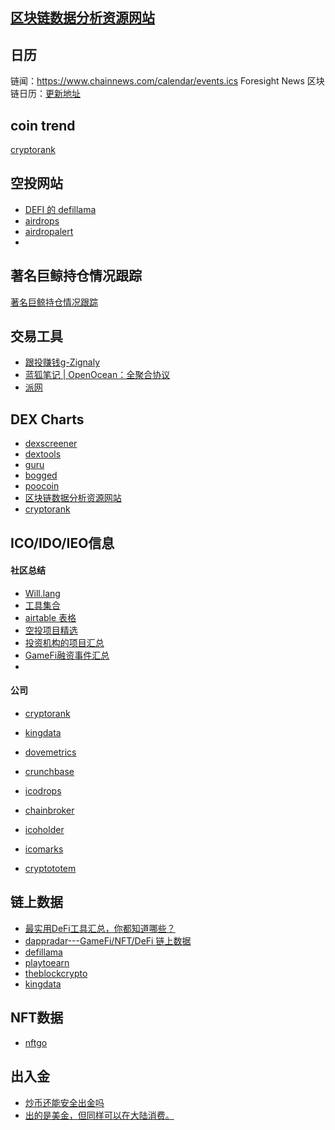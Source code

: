 ## [区块链数据分析资源网站](https://kingdata.com/nav/?lang=en&utm_source=https%3A%2F%2Fkingdata.com)

## 日历
链闻：https://www.chainnews.com/calendar/events.ics
Foresight News 区块链日历：[更新地址](https://mirror.xyz/foresightnews.eth/1-4IQToT8RWdk0CEEzMaQYhMPdEZcnTQl5RTpncMZEM)

## coin trend
[cryptorank](https://cryptorank.io/trending)

## 空投网站
- [DEFI 的 defillama](https://defillama.com/airdrops)
- [airdrops](https://airdrops.io/airdrop/zksync/)
- [airdropalert](https://airdropalert.com/zkswap-v3-airdrop)
- 



## 著名巨鲸持仓情况跟踪

[著名巨鲸持仓情况跟踪](https://dune.xyz/0xBi/0xBi?&continueFlag=4b6a3fbac5010f4158e10f91e6ed3144)

## 交易工具

- [跟投赚钱g-Zignaly](https://twitter.com/zignaly)
- [蓝狐笔记 | OpenOcean：全聚合协议](https://www.chainnews.com/articles/214555675447.htm)
- [派网](https://www.pionex.cc/zh-CN/sign)


## DEX Charts
- [dexscreener](https://dexscreener.com/)
- [dextools](dextools.io)
- [guru](https://dex.guru/token/0x5f4bde007dc06b867f86ebfe4802e34a1ffeed63-bsc)
- [bogged](https://charts.bogged.finance/)
- [poocoin](https://poocoin.app/tokens/0x5f4bde007dc06b867f86ebfe4802e34a1ffeed63)
- [区块链数据分析资源网站](https://kingdata.com/nav/all/#DeFiData)
- [cryptorank](https://cryptorank.io/dex-charts)


## ICO/IDO/IEO信息

#### 社区总结
- [Will.lang](https://linktr.ee/Will.lang)
- [工具集合](http://aotv.hns.is/)
- [airtable 表格](https://airtable.com/shrP7uEmnxbv7dUEV/tbllShMbhc5jooPRb/viwymTshkJuerbyeT?backgroundColor=orange)
- [空投项目精选](https://docs.google.com/spreadsheets/d/1Wdd1N_ilcIc9RFxRHrzdOZwqqamBE_NiLl4uoToUQZw/edit#gid=0)
- [投资机构的项目汇总](https://platinum-jasper-37b.notion.site/328b9017e1874f3da8750f2d1a4f12f1)
- [GameFi融资事件汇总](https://platinum-jasper-37b.notion.site/15e21a16a0a145f5a47bbe164d71998f?v=d77c75a671a44a699ae61dba4acd9b85)
- 



#### 公司
- [cryptorank](https://cryptorank.io/upcoming-ico)

- [kingdata](https://ikingdata.com/dapp/discover)
- [dovemetrics](https://www.dovemetrics.com/)
- [crunchbase](https://www.crunchbase.com/organization/animoca-brands-corporation/company_financials)
- [icodrops](https://icodrops.com/)
- [chainbroker](https://chainbroker.io/)
- [icoholder](https://icoholder.com/)
- [icomarks](https://icomarks.com/)
- [cryptototem](https://cryptototem.com/ico-list/)


## 链上数据

- [最实用DeFi工具汇总，你都知道哪些？](https://www.theblockbeats.info/news/29075)
- [dappradar---GameFi/NFT/DeFi 链上数据](https://dappradar.com/rankings/category/games)
- [defillama](https://defillama.com/)
- [playtoearn](https://playtoearn.net/blockchaingames)
- [theblockcrypto](https://www.theblockcrypto.com/data/on-chain-metrics/users)
- [kingdata](https://kingdata.com/topic)


## NFT数据
- [nftgo](https://nftgo.io/)



## 出入金

- [炒币还能安全出金吗](https://zhuanlan.zhihu.com/p/394052090)
- [出的是美金，但同样可以在大陆消费。](https://twitter.com/Chris_Defi/status/1478235203584028677)



